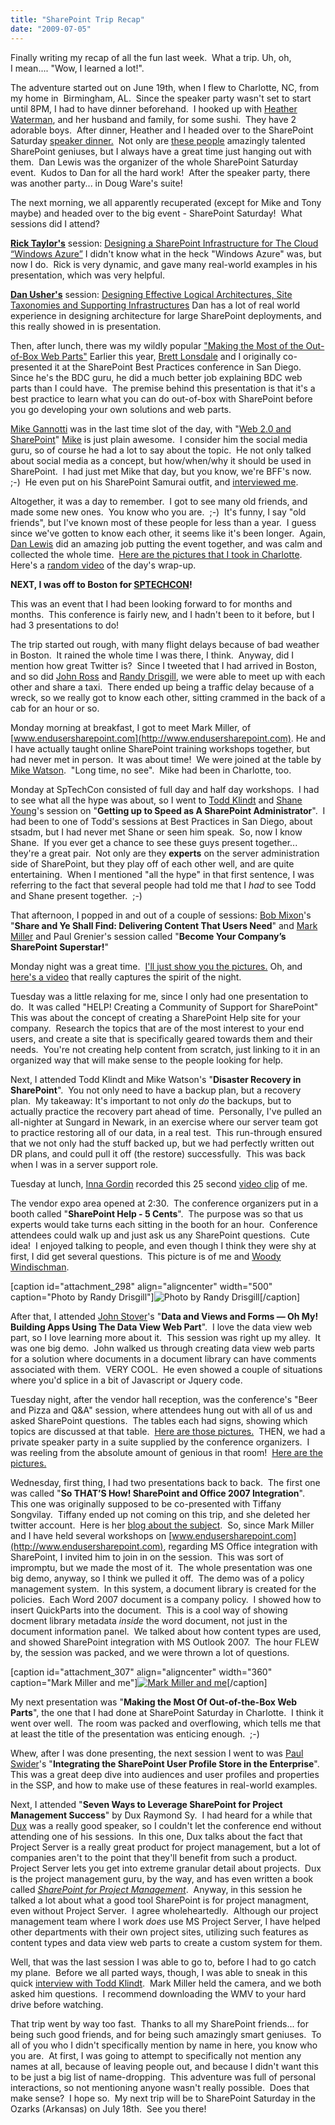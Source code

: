 ```yaml
---
title: "SharePoint Trip Recap"
date: "2009-07-05"
---
```


Finally writing my recap of all the fun last week.  What a trip. Uh, oh, I mean.... "Wow, I learned a lot!".

The adventure started out on June 19th, when I flew to Charlotte, NC, from my home in  Birmingham, AL.  Since the speaker party wasn't set to start until 8PM, I had to have dinner beforehand.  I hooked up with [Heather Waterman](http://www.heatherwaterman.com), and her husband and family, for some sushi.  They have 2 adorable boys.  After dinner, Heather and I headed over to the SharePoint Saturday [speaker dinner.](http://www.youtube.com/watch?v=p3EAFjJ772g)  Not only are [these people](http://www.sharepointsaturday.org/charlotte/Pages/speakers.aspx) amazingly talented SharePoint geniuses, but I always have a great time just hanging out with them.  Dan Lewis was the organizer of the whole SharePoint Saturday event.  Kudos to Dan for all the hard work!  After the speaker party, there was another party... in Doug Ware's suite! 

The next morning, we all apparently recuperated (except for Mike and Tony maybe) and headed over to the big event - SharePoint Saturday!  What sessions did I attend?

[**Rick Taylor's**](http://slickrickistheman.spaces.live.com/) session: [Designing a SharePoint Infrastructure for The Cloud “Windows Azure”](http://www.sharepointsaturday.org/charlotte/meetings/13/DesigningaSharePointInfrastructureforTheCloudWindowsAzure.aspx) I didn't know what in the heck "Windows Azure" was, but now I do.  Rick is very dynamic, and gave many real-world examples in his presentation, which was very helpful.

**[Dan Usher's](http://www.sharepointdan.com/)** session: [Designing Effective Logical Architectures, Site Taxonomies and Supporting Infrastructures](http://www.sharepointsaturday.org/charlotte/meetings/5/DesigningEffectiveLogicalArchitecturesSiteTaxonomiesandSupportingInfrastructures.aspx) Dan has a lot of real world experience in designing architecture for large SharePoint deployments, and this really showed in is presentation.

Then, after lunch, there was my wildly popular ["Making the Most of the Out-of-Box Web Parts"](http://www.sharepointsaturday.org/charlotte/meetings/23/MakingtheMostoftheOutofBoxWebParts.aspx) Earlier this year, [Brett Lonsdale](http://www.brettlonsdale.com) and I originally co-presented it at the SharePoint Best Practices conference in San Diego.  Since he's the BDC guru, he did a much better job explaining BDC web parts than I could have.  The premise behind this presentation is that it's a best practice to learn what you can do out-of-box with SharePoint before you go developing your own solutions and web parts. 

[Mike Gannotti](http://socialmedia.mikegannotti.com/) was in the last time slot of the day, with "[Web 2.0 and SharePoint](http://www.sharepointsaturday.org/charlotte/meetings/21/Web20andSharePoint.aspx)" [Mike](http://www.youtube.com/watch?v=tTN-GO0HMgg&feature=channel) is just plain awesome.  I consider him the social media guru, so of course he had a lot to say about the topic.  He not only talked about social media as a concept, but how/when/why it should be used in SharePoint.  I had just met Mike that day, but you know, we're BFF's now.  ;-)  He even put on his SharePoint Samurai outfit, and [interviewed me](http://socialmedia.mikegannotti.com/Lists/Posts/Post.aspx?ID=156). 

Altogether, it was a day to remember.  I got to see many old friends, and made some new ones.  You know who you are.  ;-)  It's funny, I say "old friends", but I've known most of these people for less than a year.  I guess since we've gotten to know each other, it seems like it's been longer.  Again, [Dan Lewis](http://www.sharingthepoint.com/) did an amazing job putting the event together, and was calm and collected the whole time.  [Here are the pictures that I took in Charlotte](http://www.flickr.com/photos/wonderlaura/sets/72157620223201848/).  Here's a [random video](http://www.youtube.com/watch?v=7mOYZwlcJ70&feature=channel) of the day's wrap-up.

**NEXT, I was off to Boston for [SPTECHCON](http://www.sptechcon.com)!**

This was an event that I had been looking forward to for months and months.  This conference is fairly new, and I hadn't been to it before, but I had 3 presentations to do! 

The trip started out rough, with many flight delays because of bad weather in Boston.  It rained the whole time I was there, I think.  Anyway, did I mention how great Twitter is?  Since I tweeted that I had arrived in Boston, and so did [John Ross](http://www.sharepoint911.com/blogs/john) and [Randy Drisgill](http://blog.drisgill.com/), we were able to meet up with each other and share a taxi.  There ended up being a traffic delay because of a wreck, so we really got to know each other, sitting crammed in the back of a cab for an hour or so.

Monday morning at breakfast, I got to meet Mark Miller, of [www.endusersharepoint.com](http://www.endusersharepoint.com). He and I have actually taught online SharePoint training workshops together, but had never met in person.  It was about time!  We were joined at the table by [Mike Watson](http://www.sharepointmadscientist.com/).  "Long time, no see".  Mike had been in Charlotte, too.

Monday at SpTechCon consisted of full day and half day workshops.  I had to see what all the hype was about, so I went to [Todd Klindt](http://www.toddklindt.com) and [Shane Young](http://www.sharepoint911.com)'s session on "**Getting up to Speed as A SharePoint Administrator**".  I had been to one of Todd's sessions at Best Practices in San Diego, about stsadm, but I had never met Shane or seen him speak.  So, now I know Shane.  If you ever get a chance to see these guys present together... they're a great pair.  Not only are they **experts** on the server administration side of SharePoint, but they play off of each other well, and are quite entertaining.  When I mentioned "all the hype" in that first sentence, I was referring to the fact that several people had told me that I _had_ to see Todd and Shane present together.  ;-)

That afternoon, I popped in and out of a couple of sessions: [Bob Mixon](http://bobmixon.com)'s "**Share and Ye Shall Find: Delivering Content That Users Need**" and [Mark Miller](http://www.endusersharepoint.com) and Paul Grenier's session called "**Become Your Company’s SharePoint Superstar!**"

Monday night was a great time.  [I'll just show you the pictures.](http://www.flickr.com/photos/wonderlaura/sets/72157620399910170/) Oh, and [here's a video](http://www.youtube.com/watch?v=u70JYSSYoSo&feature=related) that really captures the spirit of the night.

Tuesday was a little relaxing for me, since I only had one presentation to do.  It was called "HELP! Creating a Community of Support for SharePoint"  This was about the concept of creating a SharePoint Help site for your company.  Research the topics that are of the most interest to your end users, and create a site that is specifically geared towards them and their needs.  You're not creating help content from scratch, just linking to it in an organized way that will make sense to the people looking for help.

Next, I attended Todd Klindt and Mike Watson's "**Disaster Recovery in SharePoint**".  You not only need to have a backup plan, but a recovery plan.  My takeaway: It's important to not only _do_ the backups, but to actually practice the recovery part ahead of time.  Personally, I've pulled an all-nighter at Sungard in Newark, in an exercise where our server team got to practice restoring all of our data, in a real test.  This run-through ensured that we not only had the stuff backed up, but we had perfectly written out DR plans, and could pull it off (the restore) successfully.  This was back when I was in a server support role.

Tuesday at lunch, [Inna Gordin](http://twitter.com/innagordin) recorded this 25 second [video clip](http://www.youtube.com/watch?v=F1HNo1ohWdU&NR=1) of me.

The vendor expo area opened at 2:30.  The conference organizers put in a booth called "**SharePoint Help - 5 Cents**".  The purpose was so that us experts would take turns each sitting in the booth for an hour.  Conference attendees could walk up and just ask us any SharePoint questions.  Cute idea!  I enjoyed talking to people, and even though I think they were shy at first, I did get several questions.  This picture is of me and [Woody Windischman](http://www.thesanitypoint.com/).

\[caption id="attachment\_298" align="aligncenter" width="500" caption="Photo by Randy Drisgill"\]![Photo by Randy Drisgill](images/822e2h.jpg)\[/caption\]

After that, I attended [John Stover](http://www.stovereffect.com/)'s "**Data and Views and Forms — Oh My! Building Apps Using The Data View Web Part**".  I love the data view web part, so I love learning more about it.  This session was right up my alley.  It was one big demo.  John walked us through creating data view web parts for a solution where documents in a document library can have comments associated with them.  VERY COOL.  He even showed a couple of situations where you'd splice in a bit of Javascript or Jquery code.

Tuesday night, after the vendor hall reception, was the conference's "Beer and Pizza and Q&A" session, where attendees hung out with all of us and asked SharePoint questions.  The tables each had signs, showing which topics are discussed at that table.  [Here are those pictures.](http://www.flickr.com/photos/wonderlaura/sets/72157620473620205/)  THEN, we had a private speaker party in a suite supplied by the conference organizers.  I was reeling from the absolute amount of genious in that room!  [Here are the pictures.](http://www.flickr.com/photos/wonderlaura/sets/72157620473603159/)

Wednesday, first thing, I had two presentations back to back.  The first one was called "**So THAT’S How! SharePoint and Office 2007 Integration**".  This one was originally supposed to be co-presented with Tiffany Songvilay.  Tiffany ended up not coming on this trip, and she deleted her twitter account.  Here is her [blog about the subject](http://volitionservices.com/ooe/Lists/Posts/Post.aspx?ID=14).  So, since Mark Miller and I have held several workshops on [www.endusersharepoint.com](http://www.endusersharepoint.com), regarding MS Office integration with SharePoint, I invited him to join in on the session.  This was sort of impromptu, but we made the most of it.  The whole presentation was one big demo, anyway, so I think we pulled it off.  The demo was of a policy management system.  In this system, a document library is created for the policies.  Each Word 2007 document is a company policy.  I showed how to insert QuickParts into the document.  This is a cool way of showing docment library metadata _inside_ the word document, not just in the document information panel.  We talked about how content types are used, and showed SharePoint integration with MS Outlook 2007.  The hour FLEW by, the session was packed, and we were thrown a lot of questions.

\[caption id="attachment\_307" align="aligncenter" width="360" caption="Mark Miller and me"\][![Mark Miller and me](images/13670694.jpg)](http://spinsiders.com/laurar/files/2009/07/13670694.jpg)\[/caption\]

My next presentation was "**Making the Most Of Out-of-the-Box Web Parts**", the one that I had done at SharePoint Saturday in Charlotte.  I think it went over well.  The room was packed and overflowing, which tells me that at least the title of the presentation was enticing enough.  ;-)

Whew, after I was done presenting, the next session I went to was [Paul Swider](http://www.paulswider.com/)'s "**Integrating the SharePoint User Profile Store in the Enterprise**".  This was a great deep dive into audiences and user profiles and properties in the SSP, and how to make use of these features in real-world examples.

Next, I attended "**Seven Ways to Leverage SharePoint for Project Management Success**" by Dux Raymond Sy.  I had heard for a while that [Dux](http://www.meetdux.com/) was a really good speaker, so I couldn't let the conference end without attending one of his sessions.  In this one, Dux talks about the fact that Project Server is a really great product for project management, but a lot of companies aren't to the point that they'll benefit from such a product.  Project Server lets you get into extreme granular detail about projects.  Dux is the project management guru, by the way, and has even written a book called _[SharePoint for Project Management](http://www.oreilly.com/catalog/9780596520144/index.html)_.  Anyway, in this session he talked a lot about what a good tool SharePoint is for project managment, even without Project Server.  I agree wholeheartedly.  Although our project management team where I work _does_ use MS Project Server, I have helped other departments with their own project sites, utilizing such features as content types and data view web parts to create a custom system for them.

Well, that was the last session I was able to go to, before I had to go catch my plane.  Before we all parted ways, though, I was able to sneak in this quick [interview with Todd Klindt](http://www.toddklindt.com/blog/Lists/Posts/Post.aspx?List=56f96349%2D3bb6%2D4087%2D94f4%2D7f95ff4ca81f&ID=144).  Mark Miller held the camera, and we both asked him questions.  I recommend downloading the WMV to your hard drive before watching. 

That trip went by way too fast.  Thanks to all my SharePoint friends... for being such good friends, and for being such amazingly smart geniuses.  To all of you who I didn't specifically mention by name in here, you know who you are.  At first, I was going to attempt to specifically not mention any names at all, because of leaving people out, and because I didn't want this to be just a big list of name-dropping.  This adventure was full of personal interactions, so not mentioning anyone wasn't really possible.  Does that make sense?  I hope so.  My next trip will be to SharePoint Saturday in the Ozarks (Arkansas) on July 18th.  See you there!
